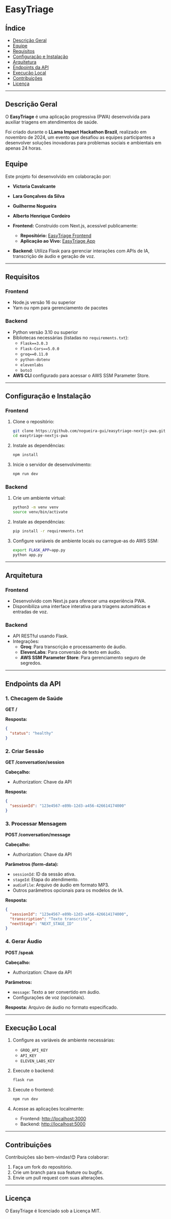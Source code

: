 # EasyTriage

## Índice
- [Descrição Geral](#descrição-geral)
- [Equipe](#equipe)
- [Requisitos](#requisitos)
- [Configuração e Instalação](#configuração-e-instalação)
- [Arquitetura](#arquitetura)
- [Endpoints da API](#endpoints-da-api)
- [Execução Local](#execução-local)
- [Contribuições](#contribuições)
- [Licença](#licença)

---

## Descrição Geral
O **EasyTriage** é uma aplicação progressiva (PWA) desenvolvida para auxiliar triagens em atendimentos de saúde. 

Foi criado durante o **LLama Impact Hackathon Brazil**, realizado em novembro de 2024, um evento que desafiou as equipes participantes a desenvolver soluções inovadoras para problemas sociais e ambientais em apenas 24 horas.

## Equipe
Este projeto foi desenvolvido em colaboração por:
- **Victoria Cavalcante**
- **Lara Gonçalves da Silva**
- **Guilherme Nogueira**
- **Alberto Henrique Cordeiro**

- **Frontend:** Construído com Next.js, acessível publicamente:
  - **Repositório:** [EasyTriage Frontend](https://github.com/nogueira-gui/easytriage-nextjs-pwa)
  - **Aplicação ao Vivo:** [EasyTriage App](#)

- **Backend:** Utiliza Flask para gerenciar interações com APIs de IA, transcrição de áudio e geração de voz.

---

## Requisitos

### Frontend
- Node.js versão 16 ou superior
- Yarn ou npm para gerenciamento de pacotes

### Backend
- Python versão 3.10 ou superior
- Bibliotecas necessárias (listadas no `requirements.txt`):
  - `Flask==3.0.3`
  - `Flask-Cors==5.0.0`
  - `groq==0.11.0`
  - `python-dotenv`
  - `elevenlabs`
  - `boto3`
- **AWS CLI** configurado para acessar o AWS SSM Parameter Store.

---

## Configuração e Instalação

### Frontend
1. Clone o repositório:
   ```bash
   git clone https://github.com/nogueira-gui/easytriage-nextjs-pwa.git
   cd easytriage-nextjs-pwa
   ```
2. Instale as dependências:
   ```bash
   npm install
   ```
3. Inicie o servidor de desenvolvimento:
   ```bash
   npm run dev
   ```

### Backend
1. Crie um ambiente virtual:
   ```bash
   python3 -m venv venv
   source venv/bin/activate
   ```
2. Instale as dependências:
   ```bash
   pip install -r requirements.txt
   ```
3. Configure variáveis de ambiente locais ou carregue-as do AWS SSM:
   ```bash
   export FLASK_APP=app.py
   python app.py
   ```

---

## Arquitetura

### Frontend
- Desenvolvido com Next.js para oferecer uma experiência PWA.
- Disponibiliza uma interface interativa para triagens automáticas e entradas de voz.

### Backend
- API RESTful usando Flask.
- Integrações:
  - **Groq**: Para transcrição e processamento de áudio.
  - **ElevenLabs**: Para conversão de texto em áudio.
  - **AWS SSM Parameter Store**: Para gerenciamento seguro de segredos.

---

## Endpoints da API

### 1. Checagem de Saúde
**GET /**

**Resposta:**
```json
{
  "status": "healthy"
}
```

### 2. Criar Sessão
**GET /conversation/session**

**Cabeçalho:**
- Authorization: Chave da API

**Resposta:**
```json
{
  "sessionId": "123e4567-e89b-12d3-a456-426614174000"
}
```

### 3. Processar Mensagem
**POST /conversation/message**

**Cabeçalho:**
- Authorization: Chave da API

**Parâmetros (form-data):**
- `sessionId`: ID da sessão ativa.
- `stageId`: Etapa do atendimento.
- `audioFile`: Arquivo de áudio em formato MP3.
- Outros parâmetros opcionais para os modelos de IA.

**Resposta:**
```json
{
  "sessionId": "123e4567-e89b-12d3-a456-426614174000",
  "transcription": "Texto transcrito",
  "nextStage": "NEXT_STAGE_ID"
}
```

### 4. Gerar Áudio
**POST /speak**

**Cabeçalho:**
- Authorization: Chave da API

**Parâmetros:**
- `message`: Texto a ser convertido em áudio.
- Configurações de voz (opcionais).

**Resposta:** Arquivo de áudio no formato especificado.

---

## Execução Local

1. Configure as variáveis de ambiente necessárias:
   - `GROQ_API_KEY`
   - `API_KEY`
   - `ELEVEN_LABS_KEY`

2. Execute o backend:
   ```bash
   flask run
   ```

3. Execute o frontend:
   ```bash
   npm run dev
   ```

4. Acesse as aplicações localmente:
   - Frontend: [http://localhost:3000](http://localhost:3000)
   - Backend: [http://localhost:5000](http://localhost:5000)

---

## Contribuições
Contribuições são bem-vindas!😊 Para colaborar:

1. Faça um fork do repositório.
2. Crie um branch para sua feature ou bugfix.
3. Envie um pull request com suas alterações.

---

## Licença
O EasyTriage é licenciado sob a Licença MIT.